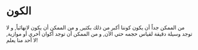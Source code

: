 # الكون

من الممكن جداً أن يكون كوننا أكبر من ذلك بكثير, و من الممكن أن يكون لانهائياً, و
لا توجد وسيلة دقيقة لقياس حجمه حتي الآن, و من الممكن أن توجد أكوان أخري أو
موازية, لا أحد منا يعلم!
